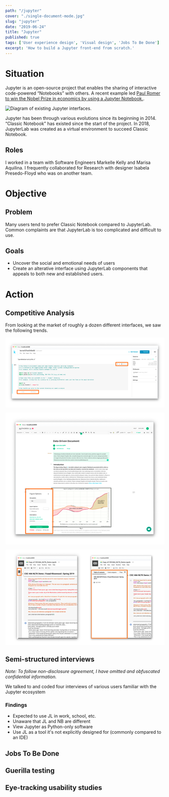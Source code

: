 ```yaml
---
path: "/jupyter"
cover: "./single-document-mode.jpg"
slug: "jupyter"
date: "2019-06-24"
title: "Jupyter"
published: true
tags: ['User experience design', 'Visual design', 'Jobs To Be Done']
excerpt: 'How to build a Jupyter front-end from scratch.'
---
```


# Situation

Jupyter is an open-source project that enables the sharing of interactive code-powered “Notebooks” with others. A recent example led [Paul Romer to win the Nobel Prize in economics by using a Jupyter Notebook.](https://qz.com/1417145/economics-nobel-laureate-paul-romer-is-a-python-programming-convert/).

![Diagram of existing Jupyter interfaces.](./images/test.jpg)

Jupyter has been through various evolutions since its beginning in 2014. “Classic Notebook” has existed since the start of the project. In 2018, JupyterLab was created as a virtual environment to succeed Classic Notebook.

## Roles

I worked in a team with Software Engineers Markelle Kelly and Marisa Aquilina. I frequently collaborated for Research with designer Isabela Presedo-Floyd who was on another team.

# Objective

## Problem
Many users tend to prefer Classic Notebook compared to JupyterLab. Common complaints are that JupyterLab is too complicated and difficult to use. 

## Goals
+ Uncover the social and emotional needs of users
+ Create an alterative interface using JupyterLab components that appeals to both new and established users. 

# Action

## Competitive Analysis
From looking at the market of roughly a dozen different interfaces, we saw the following trends.

![Competitor Kaggle's use of Inline editing.](./images/competitive-kaggle.jpg)

![Competitor Authorea's use of figure output.](./images/competitive-authorea.jpg)

![Competitor Collaboratory's use of collapsable navigation.](./images/competitive-collaboratory.jpg)

## Semi-structured interviews

*Note: To follow non-disclosure agreement, I have omitted and obfuscated confidential information.*

We talked to and coded four interviews of various users familiar with the Jupyter ecosystem

### Findings
+ Expected to use JL in work, school, etc.
+ Unaware that JL and NB are different
+ View Jupyter as Python-only software
+ Use JL as a tool it's not explicitly designed for (commonly compared to an IDE)

## Jobs To Be Done


## Guerilla testing


## Eye-tracking usability studies



